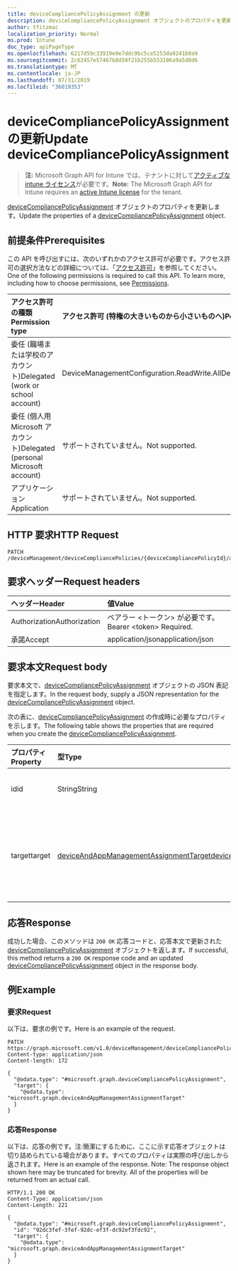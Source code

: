 ```yaml
---
title: deviceCompliancePolicyAssignment の更新
description: deviceCompliancePolicyAssignment オブジェクトのプロパティを更新します。
author: tfitzmac
localization_priority: Normal
ms.prod: Intune
doc_type: apiPageType
ms.openlocfilehash: 6217d59c33919e9e7ddc9bc5ce5253da9241b9a9
ms.sourcegitcommit: 2c62457e57467b8d50f21b255b553106a9a5d8d6
ms.translationtype: MT
ms.contentlocale: ja-JP
ms.lasthandoff: 07/31/2019
ms.locfileid: "36019353"
---
```

# <a name="update-devicecompliancepolicyassignment"></a><span data-ttu-id="09113-103">deviceCompliancePolicyAssignment の更新</span><span class="sxs-lookup"><span data-stu-id="09113-103">Update deviceCompliancePolicyAssignment</span></span>

> <span data-ttu-id="09113-104">**注:** Microsoft Graph API for Intune では、テナントに対して[アクティブな intune ライセンス](https://go.microsoft.com/fwlink/?linkid=839381)が必要です。</span><span class="sxs-lookup"><span data-stu-id="09113-104">**Note:** The Microsoft Graph API for Intune requires an [active Intune license](https://go.microsoft.com/fwlink/?linkid=839381) for the tenant.</span></span>

<span data-ttu-id="09113-105">[deviceCompliancePolicyAssignment](../resources/intune-deviceconfig-devicecompliancepolicyassignment.md) オブジェクトのプロパティを更新します。</span><span class="sxs-lookup"><span data-stu-id="09113-105">Update the properties of a [deviceCompliancePolicyAssignment](../resources/intune-deviceconfig-devicecompliancepolicyassignment.md) object.</span></span>

## <a name="prerequisites"></a><span data-ttu-id="09113-106">前提条件</span><span class="sxs-lookup"><span data-stu-id="09113-106">Prerequisites</span></span>
<span data-ttu-id="09113-p101">この API を呼び出すには、次のいずれかのアクセス許可が必要です。アクセス許可の選択方法などの詳細については、「[アクセス許可](/graph/permissions-reference)」を参照してください。</span><span class="sxs-lookup"><span data-stu-id="09113-p101">One of the following permissions is required to call this API. To learn more, including how to choose permissions, see [Permissions](/graph/permissions-reference).</span></span>

|<span data-ttu-id="09113-109">アクセス許可の種類</span><span class="sxs-lookup"><span data-stu-id="09113-109">Permission type</span></span>|<span data-ttu-id="09113-110">アクセス許可 (特権の大きいものから小さいものへ)</span><span class="sxs-lookup"><span data-stu-id="09113-110">Permissions (from most to least privileged)</span></span>|
|:---|:---|
|<span data-ttu-id="09113-111">委任 (職場または学校のアカウント)</span><span class="sxs-lookup"><span data-stu-id="09113-111">Delegated (work or school account)</span></span>|<span data-ttu-id="09113-112">DeviceManagementConfiguration.ReadWrite.All</span><span class="sxs-lookup"><span data-stu-id="09113-112">DeviceManagementConfiguration.ReadWrite.All</span></span>|
|<span data-ttu-id="09113-113">委任 (個人用 Microsoft アカウント)</span><span class="sxs-lookup"><span data-stu-id="09113-113">Delegated (personal Microsoft account)</span></span>|<span data-ttu-id="09113-114">サポートされていません。</span><span class="sxs-lookup"><span data-stu-id="09113-114">Not supported.</span></span>|
|<span data-ttu-id="09113-115">アプリケーション</span><span class="sxs-lookup"><span data-stu-id="09113-115">Application</span></span>|<span data-ttu-id="09113-116">サポートされていません。</span><span class="sxs-lookup"><span data-stu-id="09113-116">Not supported.</span></span>|

## <a name="http-request"></a><span data-ttu-id="09113-117">HTTP 要求</span><span class="sxs-lookup"><span data-stu-id="09113-117">HTTP Request</span></span>
<!-- {
  "blockType": "ignored"
}
-->
``` http
PATCH /deviceManagement/deviceCompliancePolicies/{deviceCompliancePolicyId}/assignments/{deviceCompliancePolicyAssignmentId}
```

## <a name="request-headers"></a><span data-ttu-id="09113-118">要求ヘッダー</span><span class="sxs-lookup"><span data-stu-id="09113-118">Request headers</span></span>
|<span data-ttu-id="09113-119">ヘッダー</span><span class="sxs-lookup"><span data-stu-id="09113-119">Header</span></span>|<span data-ttu-id="09113-120">値</span><span class="sxs-lookup"><span data-stu-id="09113-120">Value</span></span>|
|:---|:---|
|<span data-ttu-id="09113-121">Authorization</span><span class="sxs-lookup"><span data-stu-id="09113-121">Authorization</span></span>|<span data-ttu-id="09113-122">ベアラー &lt;トークン&gt; が必要です。</span><span class="sxs-lookup"><span data-stu-id="09113-122">Bearer &lt;token&gt; Required.</span></span>|
|<span data-ttu-id="09113-123">承諾</span><span class="sxs-lookup"><span data-stu-id="09113-123">Accept</span></span>|<span data-ttu-id="09113-124">application/json</span><span class="sxs-lookup"><span data-stu-id="09113-124">application/json</span></span>|

## <a name="request-body"></a><span data-ttu-id="09113-125">要求本文</span><span class="sxs-lookup"><span data-stu-id="09113-125">Request body</span></span>
<span data-ttu-id="09113-126">要求本文で、[deviceCompliancePolicyAssignment](../resources/intune-deviceconfig-devicecompliancepolicyassignment.md) オブジェクトの JSON 表記を指定します。</span><span class="sxs-lookup"><span data-stu-id="09113-126">In the request body, supply a JSON representation for the [deviceCompliancePolicyAssignment](../resources/intune-deviceconfig-devicecompliancepolicyassignment.md) object.</span></span>

<span data-ttu-id="09113-127">次の表に、[deviceCompliancePolicyAssignment](../resources/intune-deviceconfig-devicecompliancepolicyassignment.md) の作成時に必要なプロパティを示します。</span><span class="sxs-lookup"><span data-stu-id="09113-127">The following table shows the properties that are required when you create the [deviceCompliancePolicyAssignment](../resources/intune-deviceconfig-devicecompliancepolicyassignment.md).</span></span>

|<span data-ttu-id="09113-128">プロパティ</span><span class="sxs-lookup"><span data-stu-id="09113-128">Property</span></span>|<span data-ttu-id="09113-129">型</span><span class="sxs-lookup"><span data-stu-id="09113-129">Type</span></span>|<span data-ttu-id="09113-130">説明</span><span class="sxs-lookup"><span data-stu-id="09113-130">Description</span></span>|
|:---|:---|:---|
|<span data-ttu-id="09113-131">id</span><span class="sxs-lookup"><span data-stu-id="09113-131">id</span></span>|<span data-ttu-id="09113-132">String</span><span class="sxs-lookup"><span data-stu-id="09113-132">String</span></span>|<span data-ttu-id="09113-133">エンティティのキー。</span><span class="sxs-lookup"><span data-stu-id="09113-133">Key of the entity.</span></span>|
|<span data-ttu-id="09113-134">target</span><span class="sxs-lookup"><span data-stu-id="09113-134">target</span></span>|[<span data-ttu-id="09113-135">deviceAndAppManagementAssignmentTarget</span><span class="sxs-lookup"><span data-stu-id="09113-135">deviceAndAppManagementAssignmentTarget</span></span>](../resources/intune-shared-deviceandappmanagementassignmenttarget.md)|<span data-ttu-id="09113-136">コンプライアンス ポリシーの割り当て先です。</span><span class="sxs-lookup"><span data-stu-id="09113-136">Target for the compliance policy assignment.</span></span>|



## <a name="response"></a><span data-ttu-id="09113-137">応答</span><span class="sxs-lookup"><span data-stu-id="09113-137">Response</span></span>
<span data-ttu-id="09113-138">成功した場合、このメソッドは `200 OK` 応答コードと、応答本文で更新された [deviceCompliancePolicyAssignment](../resources/intune-deviceconfig-devicecompliancepolicyassignment.md) オブジェクトを返します。</span><span class="sxs-lookup"><span data-stu-id="09113-138">If successful, this method returns a `200 OK` response code and an updated [deviceCompliancePolicyAssignment](../resources/intune-deviceconfig-devicecompliancepolicyassignment.md) object in the response body.</span></span>

## <a name="example"></a><span data-ttu-id="09113-139">例</span><span class="sxs-lookup"><span data-stu-id="09113-139">Example</span></span>

### <a name="request"></a><span data-ttu-id="09113-140">要求</span><span class="sxs-lookup"><span data-stu-id="09113-140">Request</span></span>
<span data-ttu-id="09113-141">以下は、要求の例です。</span><span class="sxs-lookup"><span data-stu-id="09113-141">Here is an example of the request.</span></span>
``` http
PATCH https://graph.microsoft.com/v1.0/deviceManagement/deviceCompliancePolicies/{deviceCompliancePolicyId}/assignments/{deviceCompliancePolicyAssignmentId}
Content-type: application/json
Content-length: 172

{
  "@odata.type": "#microsoft.graph.deviceCompliancePolicyAssignment",
  "target": {
    "@odata.type": "microsoft.graph.deviceAndAppManagementAssignmentTarget"
  }
}
```

### <a name="response"></a><span data-ttu-id="09113-142">応答</span><span class="sxs-lookup"><span data-stu-id="09113-142">Response</span></span>
<span data-ttu-id="09113-p102">以下は、応答の例です。注:簡潔にするために、ここに示す応答オブジェクトは切り詰められている場合があります。すべてのプロパティは実際の呼び出しから返されます。</span><span class="sxs-lookup"><span data-stu-id="09113-p102">Here is an example of the response. Note: The response object shown here may be truncated for brevity. All of the properties will be returned from an actual call.</span></span>
``` http
HTTP/1.1 200 OK
Content-Type: application/json
Content-Length: 221

{
  "@odata.type": "#microsoft.graph.deviceCompliancePolicyAssignment",
  "id": "92dc3fef-3fef-92dc-ef3f-dc92ef3fdc92",
  "target": {
    "@odata.type": "microsoft.graph.deviceAndAppManagementAssignmentTarget"
  }
}
```



